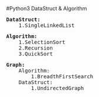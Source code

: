 #Python3 DataStruct & Algorithm
<pre>
<b>DataStruct:</b>
    1.SingleLinkedList
</pre>
<pre>
<b>Algorithm:</b>
    1.SelectionSort
    2.Recursion
    3.QuickSort
</pre>
<pre>
<b>Graph:</b>
    Algorithm:
        1.BreadthFirstSearch
    DataStruct:
        1.UndirectedGraph
</pre>